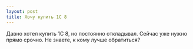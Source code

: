 ```yaml
---
layout: post 
title: Хочу купить 1С 8 
--- 
```

Давно хотел купить 1С 8, но постоянно откладывал. Сейчас уже нужно прямо срочно. Не знаете, к кому лучше обратиться?
